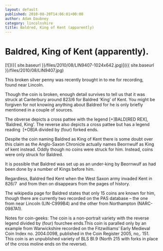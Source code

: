 ```yaml
---
layout: default
published: 2010-08-20T14:06:01+00:00
author: Adam Daubney
category: lincolnshire
title: Baldred, King of Kent (apparently)
---
```


Baldred, King of Kent (apparently).
===================================

[![]({{ site.baseurl }}/files/2010/08/LIN9407-1024x642.jpg)]({{ site.baseurl }}/files/2010/08/LIN9407.jpg)

This broken silver penny was recently brought in to me for recording, found near Lincoln.

Though the coin is broken, enough detail survives to tell us that it was struck at Canterbury around 823/6 for Baldred ‘King’ of Kent. You might be forgiven for not knowing anything about Baldred for he is only briefly mentioned in a couple of sources.

The obverse depicts a cross pattee with the legend \[+\]BALD\[RED REX\], ‘Baldred, King’. The reverse also depicts a cross pattee but has a legend reading  \[+OB\]A divided by (four) forked ends.

Despite the coin naming Baldred as King of Kent there is some doubt over this claim as the Anglo-Saxon Chronicle actually names Beornwulf as King of kent instead. Oddly though no coins were struck for him. Instead, coins were only struck for Baldred.

It is possible that Baldred was set up as an under-king by Beornwulf as had been done by a number of Kings before him.

Regardless, Baldred fled Kent when the West Saxon army invaded Kent in 826/7  and from then on disappears from the pages of history.

The wikipedia page for Baldred states that only 15 coins are known for him, though there are currently two recorded on the PAS database – the one from near Lincoln (LIN-C999B4) and the other from Northampton (NARC-0987A1). 

Notes for coin-geeks: The coin is a non-portrait variety with the reverse legend divided by (four) fourchee ends.This coin is paralled only by an example from Warwickshire recorded on the Fitzwilliams’ Early Medieval Coin Index no. 2004.0098, published in the Coin Register 2005, no,. 151. This coin is an unpublished variety of BLS BI.9 (North 215 with forks in place of the cross moline ends on the reverse).